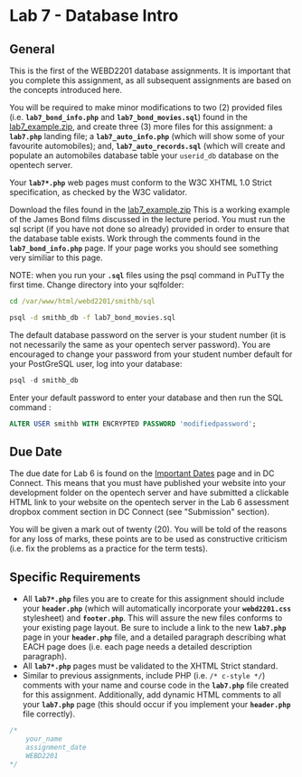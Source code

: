 # Lab 7 - Database Intro

## General

This is the first of the WEBD2201 database assignments. It is important that you complete this assignment, as all subsequent assignments are based on the concepts introduced here.

You will be required to make minor modifications to two (2) provided files (i.e. **`lab7_bond_info.php`** and **`lab7_bond_movies.sql`**) found in the [lab7_example.zip](https://dcapi.netdevv.com/downloads/lab7_example.zip), and create three (3) more files for this assignment: a **`lab7.php`** landing file; a **`lab7_auto_info.php`** (which will show some of your favourite automobiles); and, **`lab7_auto_records.sql`** (which will create and populate an automobiles database table your `userid_db` database on the opentech server.

Your **`lab7*.php`** web pages must conform to the W3C XHTML 1.0 Strict specification, as checked by the W3C validator.

Download the files found in the [lab7_example.zip](https://dcapi.netdevv.com/downloads/lab7_example.zip) This is a working example of the James Bond films discussed in the lecture period. You must run the sql script (if you have not done so already) provided in order to ensure that the database table exists. Work through the comments found in the **`lab7_bond_info.php`** page. If your page works you should see something very similiar to this page.

NOTE: when you run your **`.sql`** files using the psql command in PuTTy the first time. Change directory into your sqlfolder:

```bat
cd /var/www/html/webd2201/smithb/sql

psql -d smithb_db -f lab7_bond_movies.sql
```

The default database password on the server is your student number (it is not necessarily the same as your opentech server password). You are encouraged to change your password from your student number default for your PostGreSQL user, log into your database:

```sql
psql -d smithb_db
```

Enter your default password to enter your database and then run the SQL command :

```sql
ALTER USER smithb WITH ENCRYPTED PASSWORD 'modifiedpassword';
```

## Due Date

The due date for Lab 6 is found on the [Important Dates](http://opentech.durhamcollege.org/pufferd/webd2201/importantdates) page and in DC Connect. This means that you must have published your website into your development folder on the opentech server and have submitted a clickable HTML link to your website on the opentech server in the Lab 6 assessment dropbox comment section in DC Connect (see "Submission" section).

You will be given a mark out of twenty (20). You will be told of the reasons for any loss of marks, these points are to be used as constructive criticism (i.e. fix the problems as a practice for the term tests).

## Specific Requirements

- All **`lab7*.php`** files you are to create for this assignment should include your **`header.php`** (which will automatically incorporate your **`webd2201.css`** stylesheet) and **`footer.php`**. This will assure the new files conforms to your existing page layout. Be sure to include a link to the new **`lab7.php`** page in your **`header.php`** file, and a detailed paragraph describing what EACH page does (i.e. each page needs a detailed description paragraph).
- All **`lab7*.php`** pages must be validated to the XHTML Strict standard.
- Similar to previous assignments, include PHP (i.e. `/* c-style */`) comments with your name and course code in the **`lab7.php`** file created for this assignment. Additionally, add dynamic HTML comments to all your **`lab7.php`** page (this should occur if you implement your **`header.php`** file correctly).

```php
/*
    your_name
    assignment_date
    WEBD2201
*/
```
